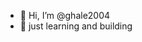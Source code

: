 - 👋 Hi, I’m @ghale2004
- 👀  just learning and building


<!---
ghale2004/ghale2004 is a ✨ special ✨ repository because its `README.md` (this file) appears on your GitHub profile.
You can click the Preview link to take a look at your changes.
--->
